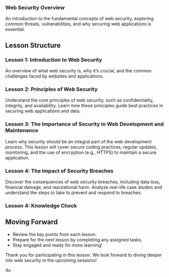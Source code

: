 ### **Web Security Overview**

An introduction to the fundamental concepts of web security, exploring common threats, vulnerabilities, and why securing web applications is essential.

## **Lesson Structure**

### **Lesson 1: Introduction to Web Security**

An overview of what web security is, why it’s crucial, and the common challenges faced by websites and applications. 

### **Lesson 2: Principles of Web Security**

Understand the core principles of web security, such as confidentiality, integrity, and availability. Learn how these principles guide best practices in securing web applications and data.

### **Lesson 3: The Importance of Security in Web Development and Maintenance**

Learn why security should be an integral part of the web development process. This lesson will cover secure coding practices, regular updates, monitoring, and the use of encryption (e.g., HTTPS) to maintain a secure application.

### **Lesson 4: The Impact of Security Breaches**

Discover the consequences of web security breaches, including data loss, financial damage, and reputational harm. Analyze real-life case studies and understand the steps to take to prevent and respond to breaches.

### **Lesson 4: Knowledge Check**



## **Moving Forward**

-   Review the key points from each lesson.
-   Prepare for the next lesson by completing any assigned tasks.
-   Stay engaged and ready for more learning!

Thank you for participating in this lesson. We look forward to diving deeper into web security in the upcoming sessions!

4o
<!--stackedit_data:
eyJoaXN0b3J5IjpbLTIxMjEwNjczNTEsLTg0NjQxMDAzMiw5OD
Y5MTcxNjksLTExMzUyNTAzNDQsLTE4MTUxOTIzNTgsLTExNTgy
MjYzODksLTU0Nzc3ODg4OF19
-->